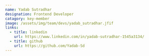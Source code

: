 ```yaml
---
name: Yadab Sutradhar
designation: Frontend Developer
catagory: key-member
image: /assets/img/team/devs/yadab_sutradhar.jfif
links:
  - title: linkedin
    url: https://www.linkedin.com/in/yadab-sutradhar-1545a3134/
  - title: github
    url: https://github.com/Yadab-Sd
---
```

